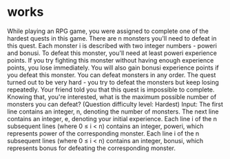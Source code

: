 # works

While playing an RPG game, you were assigned to complete one of the hardest quests in this game.
There are n monsters you'll need to defeat in this quest. Each monster i is described with two integer 
numbers - poweri and bonusi. To defeat this monster, you'll need at least poweri experience points. If 
you try fighting this monster without having enough experience points, you lose immediately. You will 
also gain bonusi experience points if you defeat this monster. You can defeat monsters in any order.
The quest turned out to be very hard - you try to defeat the monsters but keep losing repeatedly. Your 
friend told you that this quest is impossible to complete. Knowing that, you're interested, what is the 
maximum possible number of monsters you can defeat? (Question difficulty level: Hardest)
Input:
The first line contains an integer, n, denoting the number of monsters.
The next line contains an integer, e, denoting your initial experience.
Each line i of the n subsequent lines (where 0 ≤ i < n) contains an integer, poweri, which represents 
power of the corresponding monster.
Each line i of the n subsequent lines (where 0 ≤ i < n) contains an integer, bonusi, which represents 
bonus for defeating the corresponding monster.
